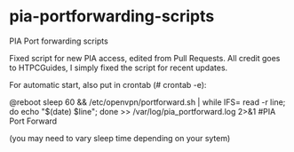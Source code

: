 # pia-portforwarding-scripts
PIA Port forwarding scripts

Fixed script for new PIA access, edited from Pull Requests. All credit goes to HTPCGuides, I simply fixed the script for recent updates.

For automatic start, also put in crontab (# crontab -e):

@reboot sleep 60 && /etc/openvpn/portforward.sh | while IFS= read -r line; do echo "$(date) $line"; done >> /var/log/pia_portforward.log 2>&1 #PIA Port Forward


(you may need to vary sleep time depending on your sytem)
